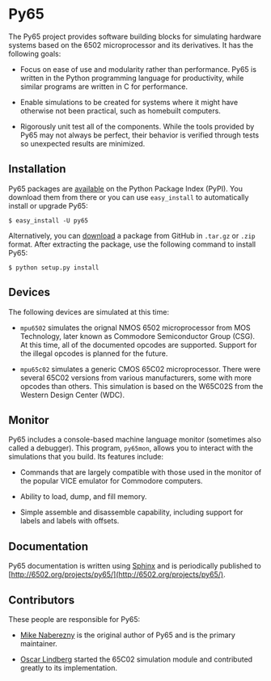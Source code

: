 # Py65

The Py65 project provides software building blocks for simulating hardware
systems based on the 6502 microprocessor and its derivatives.  It has the 
following goals:

 - Focus on ease of use and modularity rather than performance.  Py65 is
   written in the Python programming language for productivity, while
   similar programs are written in C for performance.

 - Enable simulations to be created for systems where it might have 
   otherwise not been practical, such as homebuilt computers. 

 - Rigorously unit test all of the components.  While the tools provided
   by Py65 may not always be perfect, their behavior is verified through 
   tests so unexpected results are minimized.
   
## Installation
                          
Py65 packages are [available](http://pypi.python.org/pypi/py65) on the 
Python Package Index (PyPI).  You download them from there or you can 
use `easy_install` to automatically install or upgrade Py65:

    $ easy_install -U py65

Alternatively, you can [download](http://github.com/mnaberez/py65/downloads) 
a package from GitHub in `.tar.gz` or `.zip` format.  After extracting the 
package, use the following command to install Py65:

    $ python setup.py install

## Devices

The following devices are simulated at this time:

 - `mpu6502` simulates the orignal NMOS 6502 microprocessor from MOS
    Technology, later known as Commodore Semiconductor Group (CSG). At this
    time, all of the documented opcodes are supported.  Support for the
    illegal opcodes is planned for the future.

 - `mpu65c02` simulates a generic CMOS 65C02 microprocessor. There were
    several 65C02 versions from various manufacturers, some with more opcodes
    than others. This simulation is based on the W65C02S from the Western
    Design Center (WDC).

## Monitor

Py65 includes a console-based machine language monitor (sometimes also called
a debugger).  This program, `py65mon`, allows you to interact with the
simulations that you build.  Its features include:

 - Commands that are largely compatible with those used in the monitor of
   the popular VICE emulator for Commodore computers.

 - Ability to load, dump, and fill memory.

 - Simple assemble and disassemble capability, including support for labels 
   and labels with offsets.

## Documentation

Py65 documentation is written using [Sphinx](http://sphinx.pocoo.org/) and is
periodically published to 
[http://6502.org/projects/py65/](http://6502.org/projects/py65/).

## Contributors

These people are responsible for Py65:

 - [Mike Naberezny](http://github.com/mnaberez) is the original author of 
   Py65 and is the primary maintainer.
 
 - [Oscar Lindberg](http://github.com/offe) started the 65C02 simulation 
   module and contributed greatly to its implementation. 
